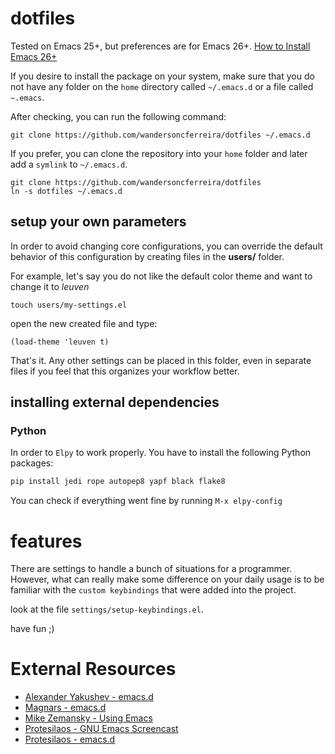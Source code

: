 # dotfiles

Tested on Emacs 25+, but preferences are for Emacs 26+. [How to Install Emacs 26+](http://ubuntuhandbook.org/index.php/2019/02/install-gnu-emacs-26-1-ubuntu-18-04-16-04-18-10/)

If you desire to install the package on your system, make sure that you do not have any folder on the `home` directory called `~/.emacs.d` or a file called `~.emacs`.

After checking, you can run the following command:

`git clone https://github.com/wandersoncferreira/dotfiles ~/.emacs.d`

If you prefer, you can clone the repository into your `home` folder and later add a `symlink` to `~/.emacs.d`.

```shell
git clone https://github.com/wandersoncferreira/dotfiles
ln -s dotfiles ~/.emacs.d
```

## setup your own parameters

In order to avoid changing core configurations, you can override the default behavior
of this configuration by creating files in the **users/** folder.

For example, let's say you do not like the default color theme and want to change it
to *leuven*

```shell
touch users/my-settings.el
```

open the new created file and type:

```emacs
(load-theme 'leuven t)
```

That's it. Any other settings can be placed in this folder, even in separate files
if you feel that this organizes your workflow better.

## installing external dependencies

### Python

In order to `Elpy` to work properly. You have to install the following Python packages:
```python
pip install jedi rope autopep8 yapf black flake8
```

You can check if everything went fine by running `M-x elpy-config`


# features

There are settings to handle a bunch of situations for a programmer. However, what can really make some difference on your daily usage is to be familiar with the `custom keybindings` that were added into the project.

look at the file `settings/setup-keybindings.el`.


have fun ;)


# External Resources

- [Alexander Yakushev - emacs.d](https://github.com/alexander-yakushev/.emacs.d)
- [Magnars - emacs.d](https://github.com/magnars/.emacs.d)
- [Mike Zemansky - Using Emacs](https://www.youtube.com/playlist?list=PL9KxKa8NpFxIcNQa9js7dQQIHc81b0-Xg)
- [Protesilaos - GNU Emacs Screencast](https://www.youtube.com/playlist?list=PL8Bwba5vnQK14z96Gil86pLMDO2GnOhQ6)
- [Protesilaos - emacs.d](https://gitlab.com/protesilaos/dotfiles/-/blob/master/emacs/.emacs.d/emacs-init.org)
